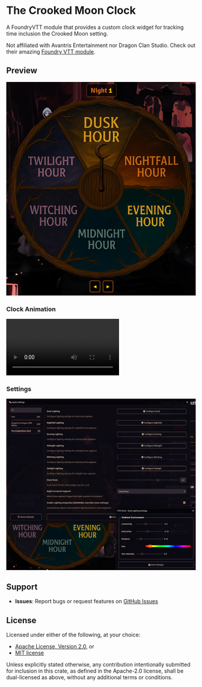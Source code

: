 # The Crooked Moon Clock

A FoundryVTT module that provides a custom clock widget for tracking time inclusion
the Crooked Moon setting.

Not affiliated with Avantris Entertainment nor Dragon Clan Studio.
Check out their amazing [Foundry VTT module](https://foundryvtt.com/packages/the-crooked-moon-2014).

## Preview

![Clock Widget](readme-assets/clock.png)

### Clock Animation
![Clock Animation](readme-assets/clock-animation.mp4)

### Settings
![Settings Panel](readme-assets/settings.png)

## Support

- **Issues**: Report bugs or request features on [GitHub Issues](https://github.com/K-JBoon/tcm-clock/issues)

## License

Licensed under either of the following, at your choice:

- [Apache License, Version 2.0](https://github.com/K-JBoon/tcm-clock/blob/master/LICENSE-APACHE.txt), or
- [MIT license](https://github.com/K-JBoon/tcm-clock/blob/master/LICENSE-MIT.txt)

Unless explicitly stated otherwise, any contribution intentionally submitted
for inclusion in this crate, as defined in the Apache-2.0 license, shall
be dual-licensed as above, without any additional terms or conditions.
